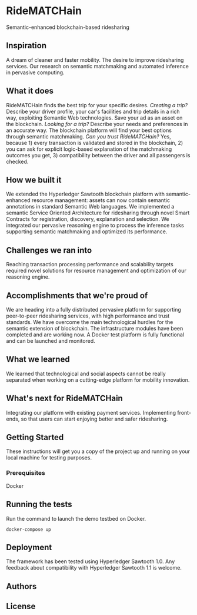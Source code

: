 # RideMATCHain
Semantic-enhanced blockchain-based ridesharing

## Inspiration
A dream of cleaner and faster mobility. The desire to improve ridesharing services. Our research on semantic matchmaking and automated inference in pervasive computing.

## What it does
RideMATCHain finds the best trip for your specific desires. 
_Creating a trip?_ Describe your driver profile, your car's facilities and trip details in a rich way, exploiting Semantic Web technologies. Save your ad as an asset on the blockchain.
_Looking for a trip?_ Describe your needs and preferences in an accurate way. The blockchain platform will find your best options through semantic matchmaking.
_Can you trust RideMATCHain?_ Yes, because 1) every transaction is validated and stored in the blockchain, 2) you can ask for explicit logic-based explanation of the matchmaking outcomes you get, 3) compatibility between the driver and all passengers is checked.

## How we built it
We extended the Hyperledger Sawtooth blockchain platform with semantic-enhanced resource management: assets can now contain semantic annotations in standard Semantic Web languages.
We implemented a semantic Service Oriented Architecture for ridesharing through novel Smart Contracts for registration, discovery, explanation and selection.
We integrated our pervasive reasoning engine to process the inference tasks supporting semantic matchmaking and optimized its performance.

## Challenges we ran into
Reaching transaction processing performance and scalability targets required novel solutions for resource management and optimization of our reasoning engine.

## Accomplishments that we're proud of
We are heading into a fully distributed pervasive platform for supporting peer-to-peer ridesharing services, with high performance and trust standards.
We have overcome the main technological hurdles for the semantic extension of blockchain. The infrastructure modules have been completed and are working now. A Docker test platform is fully functional and can be launched and monitored.

## What we learned
We learned that technological and social aspects cannot be really separated when working on a cutting-edge platform for mobility innovation.

## What's next for RideMATCHain
Integrating our platform with existing payment services.
Implementing front-ends, so that users can start enjoying better and safer ridesharing.

## Getting Started
These instructions will get you a copy of the project up and running on your local machine for testing purposes.
### Prerequisites

Docker 

## Running the tests
Run the command to launch the demo testbed on Docker. 
```
docker-compose up
```

## Deployment
The framework has been tested using Hyperledger Sawtooth 1.0. Any feedback about compatibility with Hyperledger Sawtooth 1.1 is welcome. 

## Authors


## License


